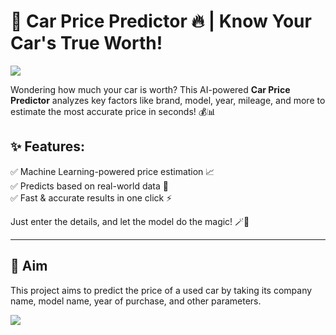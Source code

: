 # 🚗 Car Price Predictor 🔥 | Know Your Car's True Worth!

<img src="https://github.com/rajtilakls2510/car_price_predictor/blob/master/demo.png">

Wondering how much your car is worth? This AI-powered **Car Price Predictor** analyzes key factors like brand, model, year, mileage, and more to estimate the most accurate price in seconds! 💰📊

## ✨ Features:
✅ Machine Learning-powered price estimation 📈  
✅ Predicts based on real-world data 🚙  
✅ Fast & accurate results in one click ⚡  

Just enter the details, and let the model do the magic! 🪄🚀

---

## 🎯 Aim

This project aims to predict the price of a used car by taking its company name, model name, year of purchase, and other parameters.

<img src="https://github.com/rajtilakls2510/car_price_predictor/blob/master/predict.png">


